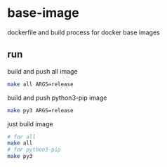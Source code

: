 # base-image
dockerfile and build process for docker base images

## run

build and push all image

```bash
make all ARGS=release
```

build and push python3-pip image

```bash
make py3 ARGS=release
```

just build image
```bash
# for all
make all
# for python3-pip
make py3
```